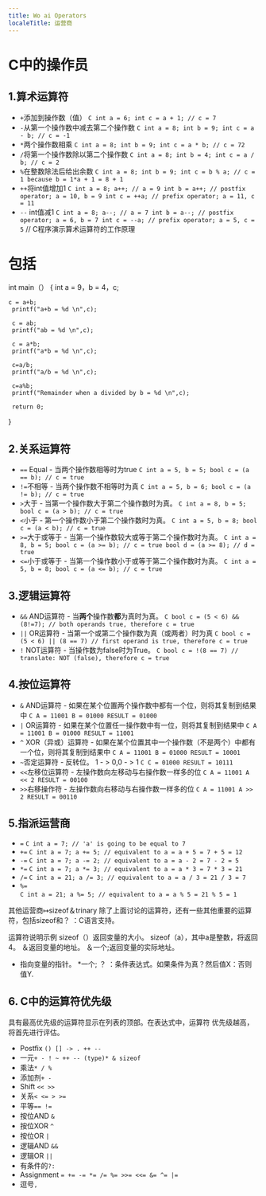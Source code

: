 ```yaml
---
title: Wo ai Operators
localeTitle: 运营商
---
```

# C中的操作员

## 1.算术运算符

*   `+`添加到操作数（值） `C int a = 6; int c = a + 1; // c = 7`
*   `-`从第一个操作数中减去第二个操作数 `C int a = 8; int b = 9; int c = a - b; // c = -1`
*   `*`两个操作数相乘 `C int a = 8; int b = 9; int c = a * b; // c = 72`
*   `/`将第一个操作数除以第二个操作数 `C int a = 8; int b = 4; int c = a / b; // c = 2`
*   `%`在整数除法后给出余数 `C int a = 8; int b = 9; int c = b % a; // c = 1 because b = 1*a + 1 = 8 + 1`
*   `++`将int值增加1 `C int a = 8; a++; // a = 9 int b = a++; // postfix operator; a = 10, b = 9 int c = ++a; // prefix operator; a = 11, c = 11`
*   `--` int值减1 `C int a = 8; a--; // a = 7 int b = a--; // postfix operator; a = 6, b = 7 int c = --a; // prefix operator; a = 5, c = 5` // C程序演示算术运算符的工作原理

# 包括

int main（） { int a = 9，b = 4，c;
```
c = a+b; 
 printf("a+b = %d \n",c); 
 
 c = ab; 
 printf("ab = %d \n",c); 
 
 c = a*b; 
 printf("a*b = %d \n",c); 
 
 c=a/b; 
 printf("a/b = %d \n",c); 
 
 c=a%b; 
 printf("Remainder when a divided by b = %d \n",c); 
 
 return 0; 
```

}

## 2.关系运算符

*   `==` Equal - 当两个操作数相等时为true `C int a = 5, b = 5; bool c = (a == b); // c = true`
*   `!=`不相等 - 当两个操作数不相等时为真 `C int a = 5, b = 6; bool c = (a != b); // c = true`
*   `>`大于 - 当第一个操作数大于第二个操作数时为真。 `C int a = 8, b = 5; bool c = (a > b); // c = true`
*   `<`小于 - 第一个操作数小于第二个操作数时为真。 `C int a = 5, b = 8; bool c = (a < b); // c = true`
*   `>=`大于或等于 - 当第一个操作数较大或等于第二个操作数时为真。 `C int a = 8, b = 5; bool c = (a >= b); // c = true bool d = (a >= 8); // d = true`
*   `<=`小于或等于 - 当第一个操作数小于或等于第二个操作数时为真。 `C int a = 5, b = 8; bool c = (a <= b); // c = true`

## 3.逻辑运算符

*   `&&` AND运算符 - 当**两个**操作数**都**为真时为真。 `C bool c = (5 < 6) && (8!=7); // both operands true, therefore c = true`
*   `||` OR运算符 - 当第一个或第二个操作数为真（或两者）时为真 `C bool c = (5 < 6) || (8 == 7) // first operand is true, therefore c = true`
*   `!` NOT运算符 - 当操作数为false时为True。 `C bool c = !(8 == 7) // translate: NOT (false), therefore c = true`

## 4.按位运算符

*   `&` AND运算符 - 如果在某个位置两个操作数中都有一个位，则将其复制到结果中 `C A = 11001 B = 01000 RESULT = 01000`
*   `|` OR运算符 - 如果在某个位置任一操作数中有一位，则将其复制到结果中 `C A = 11001 B = 01000 RESULT = 11001`
*   `^` XOR（异或）运算符 - 如果在某个位置其中一个操作数（不是两个）中都有一个位，则将其复制到结果中 `C A = 11001 B = 01000 RESULT = 10001`
*   `~`否定运算符 - 反转位。 1 - > 0,0 - > 1 `C C = 01000 RESULT = 10111`
*   `<<`左移位运算符 - 左操作数向左移动与右操作数一样多的位 `C A = 11001 A << 2 RESULT = 00100`
*   `>>`右移操作符 - 左操作数向右移动与右操作数一样多的位 `C A = 11001 A >> 2 RESULT = 00110`

## 5.指派运营商

*   `=` `C int a = 7; // 'a' is going to be equal to 7`
*   `+=` `C int a = 7; a += 5; // equivalent to a = a + 5 = 7 + 5 = 12`
*   `-=` `C int a = 7; a -= 2; // equivalent to a = a - 2 = 7 - 2 = 5`
*   `*=` `C int a = 7; a *= 3; // equivalent to a = a * 3 = 7 * 3 = 21`
*   `/=` `C int a = 21; a /= 3; // equivalent to a = a / 3 = 21 / 3 = 7`
*   `%=`  
    `C int a = 21; a %= 5; // equivalent to a = a % 5 = 21 % 5 = 1`

其他运营商↦sizeof＆trinary 除了上面讨论的运算符，还有一些其他重要的运算符，包括sizeof和？ ：C语言支持。

运算符说明示例 sizeof（）返回变量的大小。 sizeof（a），其中a是整数，将返回4。 ＆返回变量的地址。 ＆一个;返回变量的实际地址。

*   指向变量的指针。 \*一个; ？ ：条件表达式。如果条件为真？然后值X：否则值Y.

## 6\. C中的运算符优先级

具有最高优先级的运算符显示在列表的顶部。在表达式中，运算符 优先级越高，将首先进行评估。

*   Postfix `() [] -> . ++ --`
*   一元`+ - ! ~ ++ -- (type)* & sizeof`
*   乘法`* / %`
*   添加剂`+ -`
*   Shift `<< >>`
*   关系`< <= > >=`
*   平等`== !=`
*   按位AND `&`
*   按位XOR `^`
*   按位OR `|`
*   逻辑AND `&&`
*   逻辑OR `||`
*   有条件的`?:`
*   Assignment `= += -= *= /= %= >>= <<= &= ^= |=`
*   逗号`,`
